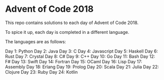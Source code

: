 # Advent of Code 2018

This repo contains solutions to each day of Advent of Code 2018.

To spice it up, each day is completed in a different language.

The languages are as follows:

Day 1: Python
Day 2: Java
Day 3: C
Day 4: Javascript
Day 5: Haskell
Day 6: Rust
Day 7: Crystal
Day 8: C#
Day 9: C++
Day 10: Go
Day 11: Bash
Day 12: F#
Day 13: Swift
Day 14: Fortran
Day 15: OCaml
Day 16: Lisp
Day 17: Assembly
Day 18: Erlang
Day 19: Prolog
Day 20: Scala
Day 21: Julia
Day 22: Clojure
Day 23: Ruby
Day 24: Kotlin